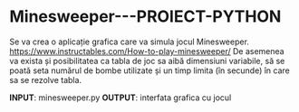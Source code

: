 # Minesweeper---PROIECT-PYTHON

Se va crea o aplicație grafica care va simula jocul Minesweeper.
https://www.instructables.com/How-to-play-minesweeper/
De asemenea va exista și posibilitatea ca tabla de joc sa aibă dimensiuni variabile, să se
poată seta numărul de bombe utilizate și un timp limita (în secunde) în care sa se rezolve
tabla.

**INPUT**: minesweeper.py
**OUTPUT**: interfata grafica cu jocul


